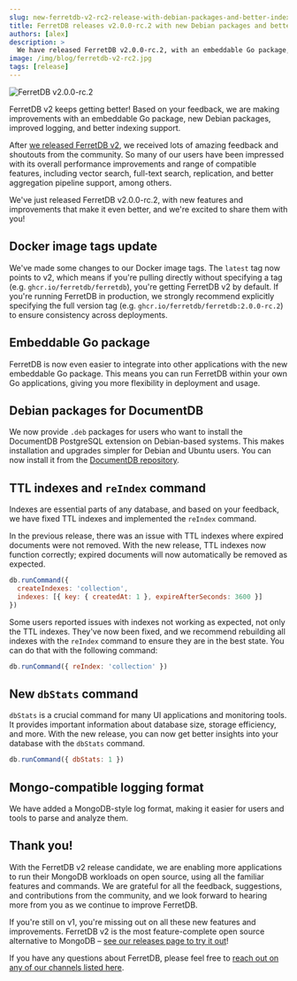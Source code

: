 ```yaml
---
slug: new-ferretdb-v2-rc2-release-with-debian-packages-and-better-indexing-support
title: FerretDB releases v2.0.0-rc.2 with new Debian packages and better indexing support
authors: [alex]
description: >
  We have released FerretDB v2.0.0-rc.2, with an embeddable Go package, new Debian packages, improved stats and logging, and better indexing support.
image: /img/blog/ferretdb-v2-rc2.jpg
tags: [release]
---
```


![FerretDB v2.0.0-rc.2](/img/blog/ferretdb-v2-rc2.jpg)

FerretDB v2 keeps getting better!
Based on your feedback, we are making improvements with an embeddable Go package, new Debian packages, improved logging, and better indexing support.

<!--truncate-->

After [we released FerretDB v2](https://blog.ferretdb.io/ferretdb-releases-v2-faster-more-compatible-mongodb-alternative/), we received lots of amazing feedback and shoutouts from the community.
So many of our users have been impressed with its overall performance improvements and range of compatible features, including vector search, full-text search, replication, and better aggregation pipeline support, among others.

We've just released FerretDB v2.0.0-rc.2, with new features and improvements that make it even better, and we're excited to share them with you!

## Docker image tags update

We've made some changes to our Docker image tags.
The `latest` tag now points to v2, which means if you're pulling directly without specifying a tag (e.g. `ghcr.io/ferretdb/ferretdb`), you're getting FerretDB v2 by default.
If you're running FerretDB in production, we strongly recommend explicitly specifying the full version tag (e.g. `ghcr.io/ferretdb/ferretdb:2.0.0-rc.2`) to ensure consistency across deployments.

## Embeddable Go package

FerretDB is now even easier to integrate into other applications with the new embeddable Go package.
This means you can run FerretDB within your own Go applications, giving you more flexibility in deployment and usage.

## Debian packages for DocumentDB

We now provide `.deb` packages for users who want to install the DocumentDB PostgreSQL extension on Debian-based systems.
This makes installation and upgrades simpler for Debian and Ubuntu users.
You can now install it from the [DocumentDB repository](https://github.com/FerretDB/documentdb/releases).

## TTL indexes and `reIndex` command

Indexes are essential parts of any database, and based on your feedback, we have fixed TTL indexes and implemented the `reIndex` command.

In the previous release, there was an issue with TTL indexes where expired documents were not removed.
With the new release, TTL indexes now function correctly; expired documents will now automatically be removed as expected.

```js
db.runCommand({
  createIndexes: 'collection',
  indexes: [{ key: { createdAt: 1 }, expireAfterSeconds: 3600 }]
})
```

Some users reported issues with indexes not working as expected, not only the TTL indexes.
They've now been fixed, and we recommend rebuilding all indexes with the `reIndex` command to ensure they are in the best state.
You can do that with the following command:

```js
db.runCommand({ reIndex: 'collection' })
```

## New `dbStats` command

`dbStats` is a crucial command for many UI applications and monitoring tools.
It provides important information about database size, storage efficiency, and more.
With the new release, you can now get better insights into your database with the `dbStats` command.

```js
db.runCommand({ dbStats: 1 })
```

## Mongo-compatible logging format

We have added a MongoDB-style log format, making it easier for users and tools to parse and analyze them.

## Thank you!

With the FerretDB v2 release candidate, we are enabling more applications to run their MongoDB workloads on open source, using all the familiar features and commands.
We are grateful for all the feedback, suggestions, and contributions from the community, and we look forward to hearing more from you as we continue to improve FerretDB.

If you're still on v1, you're missing out on all these new features and improvements.
FerretDB v2 is the most feature-complete open source alternative to MongoDB – [see our releases page to try it out](https://github.com/FerretDB/FerretDB/releases)!

If you have any questions about FerretDB, please feel free to [reach out on any of our channels listed here](https://docs.ferretdb.io/#community).
